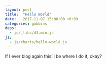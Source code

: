 ```yaml
---
layout: post
title:  "Hello World"
date:   2017-11-07 15:00:00 +0:00
categories: gubbins
deps:
  - js/_libs/d3.min.js
js:
  - js/charts/hello-world.js
---
```


If I ever blog again this’ll be where I do it, okay?
